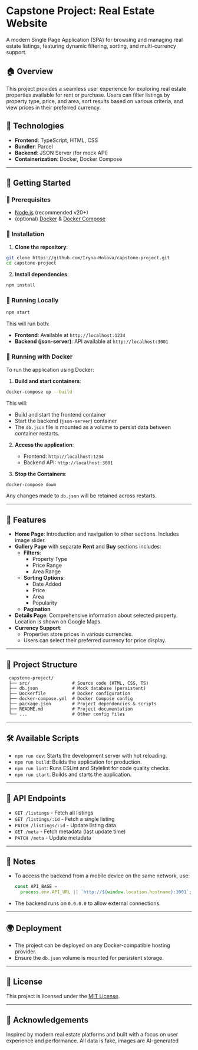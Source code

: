 # Capstone Project: Real Estate Website

A modern Single Page Application (SPA) for browsing and managing real estate listings, featuring dynamic filtering, sorting, and multi-currency support.

## 🏠 Overview

This project provides a seamless user experience for exploring real estate properties available for rent or purchase. Users can filter listings by property type, price, and area, sort results based on various criteria, and view prices in their preferred currency.

## 🔧 Technologies

- **Frontend**: TypeScript, HTML, CSS
- **Bundler**: Parcel
- **Backend**: JSON Server (for mock API)
- **Containerization**: Docker, Docker Compose

---

## 🚀 Getting Started

### 📌 Prerequisites

- [Node.js](https://nodejs.org/) (recommended v20+)
- (optional) [Docker](https://www.docker.com/) & [Docker Compose](https://docs.docker.com/compose/)

### 🔧 Installation

1. **Clone the repository**:

```sh
git clone https://github.com/Iryna-Holova/capstone-project.git
cd capstone-project
```

2. **Install dependencies**:

```sh
npm install
```

### 🏃 Running Locally

```sh
npm start
```

This will run both:

- **Frontend**: Available at `http://localhost:1234`
- **Backend (json-server)**: API available at `http://localhost:3001`

### 🐳 Running with Docker

To run the application using Docker:

1. **Build and start containers**:

```sh
docker-compose up --build
```

This will:

- Build and start the frontend container
- Start the backend (`json-server`) container
- The `db.json` file is mounted as a volume to persist data between container restarts.

2. **Access the application**:

   - Frontend: `http://localhost:1234`
   - Backend API: `http://localhost:3001`

3. **Stop the Containers**:

```sh
docker-compose down
```

Any changes made to `db.json` will be retained across restarts.

---

## 🧰 Features

- **Home Page**: Introduction and navigation to other sections. Includes image slider.
- **Gallery Page** with separate **Rent** and **Buy** sections includes:
  - **Filters**:
    - Property Type
    - Price Range
    - Area Range
  - **Sorting Options**:
    - Date Added
    - Price
    - Area
    - Popularity
  - **Pagination**
- **Details Page**: Comprehensive information about selected property. Location is shown on Google Maps.
- **Currency Support**:
  - Properties store prices in various currencies.
  - Users can select their preferred currency for price display.

---

## 📂 Project Structure

```
 capstone-project/
 ├── src/                # Source code (HTML, CSS, TS)
 ├── db.json             # Mock database (persistent)
 ├── Dockerfile          # Docker configuration
 ├── docker-compose.yml  # Docker Compose config
 ├── package.json        # Project dependencies & scripts
 ├── README.md           # Project documentation
 └── ...                 # Other config files
```

---

## 🛠️ Available Scripts

- `npm run dev`: Starts the development server with hot reloading.
- `npm run build`: Builds the application for production.
- `npm run lint`: Runs ESLint and Stylelint for code quality checks.
- `npm run start`: Builds and starts the application.

---

## 📡 API Endpoints

- `GET /listings` - Fetch all listings
- `GET /listings/:id` - Fetch a single listing
- `PATCH /listings/:id` - Update listing data
- `GET /meta` - Fetch metadata (last update time)
- `PATCH /meta` - Update metadata

---

## 🎯 Notes

- To access the backend from a mobile device on the same network, use:
  ```js
  const API_BASE =
    process.env.API_URL || `http://${window.location.hostname}:3001`;
  ```
- The backend runs on `0.0.0.0` to allow external connections.

---

## 🌍 Deployment

- The project can be deployed on any Docker-compatible hosting provider.
- Ensure the `db.json` volume is mounted for persistent storage.

---

## 📜 License

This project is licensed under the [MIT License](LICENSE).

---

## 🙌 Acknowledgements

Inspired by modern real estate platforms and built with a focus on user experience and performance. All data is fake, images are AI-generated
